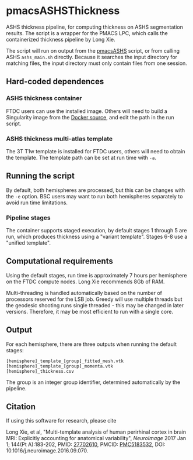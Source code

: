 # pmacsASHSThickness

ASHS thickness pipeline, for computing thickness on ASHS segmentation results. The script
is a wrapper for the PMACS LPC, which calls the containerized thickness pipeline by Long
Xie.

The script will run on output from the
[pmacsASHS](https://github.com/ftdc-picsl/pmacsASHS) script, or from calling ASHS
`ashs_main.sh` directly. Because it searches the input directory for matching files, the
input directory must only contain files from one session.

## Hard-coded dependences

### ASHS thickness container

FTDC users can use the installed image. Others will need to build a Singularity image from
the [Docker source](https://hub.docker.com/r/longxie/ashsthk), and edit the path in the
run script.

### ASHS thickness multi-atlas template

The 3T T1w template is installed for FTDC users, others will need to obtain the template.
The template path can be set at run time with `-a`.


## Running the script

By default, both hemispheres are processed, but this can be changes with the `-e` option.
BSC users may want to run both hemispheres separately to avoid run time limitations.

### Pipeline stages

The container supports staged execution, by default stages 1 through 5 are run, which
produces thickness using a "variant template". Stages 6-8 use a "unified template".


## Computational requirements

Using the default stages, run time is approximately 7 hours per hemisphere on the FTDC
compute nodes. Long Xie recommends 8Gb of RAM.

Multi-threading is handled automatically based on the number of processors reserved for
the LSB job. Greedy will use multiple threads but the geodesic shooting runs single
threaded - this may be changed in later versions. Therefore, it may be most efficient to
run with a single core.

## Output

For each hemisphere, there are three outputs when running the default stages:

```
[hemisphere]_template_[group]_fitted_mesh.vtk
[hemisphere]_template_[group]_momenta.vtk
[hemisphere]_thickness.csv
```

The group is an integer group identifier, determined automatically by the pipeline.


## Citation

If using this software for research, please cite

Long Xie, et al, "Multi-template analysis of human perirhinal cortex in brain MRI:
Explicitly accounting for anatomical variability", *NeuroImage* 2017 Jan 1; 144(Pt A):183-202,
PMID: [27702610](https://pubmed.ncbi.nlm.nih.gov/27702610/), PMCID:
[PMC5183532](https://www.ncbi.nlm.nih.gov/pmc/articles/PMC5183532/), DOI:
10.1016/j.neuroimage.2016.09.070.